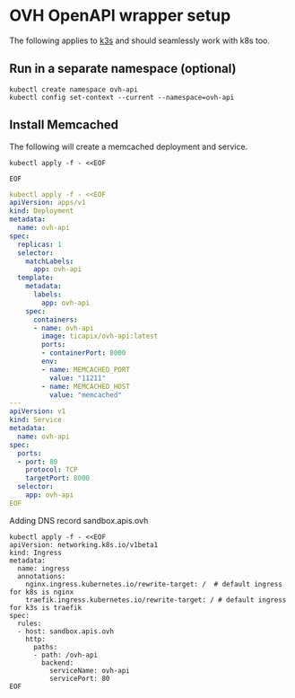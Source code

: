 # OVH OpenAPI wrapper setup

The following applies to [k3s](https://k3s.io/) and should seamlessly work with k8s too.

## Run in a separate namespace (optional)

```shell
kubectl create namespace ovh-api
kubectl config set-context --current --namespace=ovh-api
```

## Install Memcached

The following will create a memcached deployment and service.

```shell
kubectl apply -f - <<EOF

EOF
```

```yaml
kubectl apply -f - <<EOF
apiVersion: apps/v1
kind: Deployment
metadata:
  name: ovh-api
spec:
  replicas: 1
  selector:
    matchLabels:
      app: ovh-api
  template:
    metadata:
      labels:
        app: ovh-api
    spec:
      containers:
      - name: ovh-api
        image: ticapix/ovh-api:latest
        ports:
        - containerPort: 8000
        env:
        - name: MEMCACHED_PORT
          value: "11211"
        - name: MEMCACHED_HOST
          value: "memcached"
---
apiVersion: v1
kind: Service
metadata:
  name: ovh-api
spec:
  ports:
  - port: 80
    protocol: TCP
    targetPort: 8000
  selector:
    app: ovh-api
EOF
```

Adding DNS record <local public ip> sandbox.apis.ovh

```shell
kubectl apply -f - <<EOF
apiVersion: networking.k8s.io/v1beta1
kind: Ingress
metadata:
  name: ingress
  annotations:
    nginx.ingress.kubernetes.io/rewrite-target: /  # default ingress for k8s is nginx
    traefik.ingress.kubernetes.io/rewrite-target: / # default ingress for k3s is traefik
spec:
  rules:
  - host: sandbox.apis.ovh
    http:
      paths:
      - path: /ovh-api
        backend:
          serviceName: ovh-api
          servicePort: 80
EOF
```
